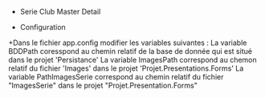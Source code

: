 * Serie Club Master Detail



* Configuration

+Dans le fichier app.config modifier les variables suivantes :
  La variable BDDPath coresspond au chemin relatif de la base de donnée qui est situé dans le projet 'Persistance'
  La variable ImagesPath correspond au chemon relatif du fichier 'Images' dans le projet 'Projet.Presentations.Forms'
  La variable PathImagesSerie correspond au chemin relatif du fichier "ImagesSerie" dans le projet "Projet.Presentation.Forms"

